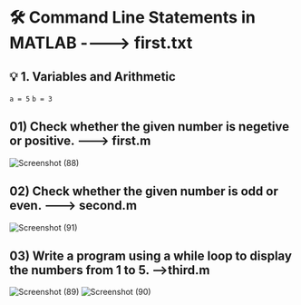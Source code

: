 # 🛠 Command Line Statements in MATLAB ----> first.txt
## 💡 1. Variables and Arithmetic
```a = 5```
```b = 3```



## 01) Check whether the given number is negetive or positive. ---> first.m

![Screenshot (88)](https://github.com/user-attachments/assets/ec971ed8-3f66-4f56-972b-a732fbbc76ef)

## 02) Check whether the given number is odd or even. ---> second.m

![Screenshot (91)](https://github.com/user-attachments/assets/ba43cffa-7bcd-4ff6-80a3-7a1af934f5ef)

## 03) Write a program using a while loop to display the numbers from 1 to 5. -->third.m

![Screenshot (89)](https://github.com/user-attachments/assets/a2198397-8137-45fa-a99a-5b8495677925)
![Screenshot (90)](https://github.com/user-attachments/assets/0ab1afca-f9ab-460b-b2cc-79490be8018f)




